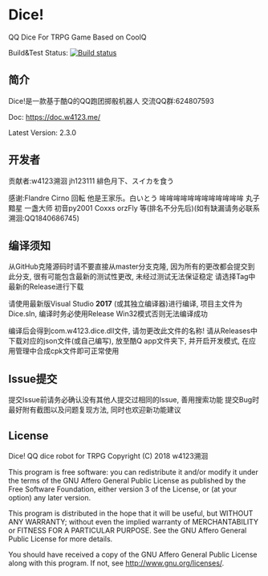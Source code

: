 # Dice!
QQ Dice For TRPG Game Based on CoolQ 

Build&Test Status:  [![Build status](https://ci.appveyor.com/api/projects/status/6qm1l31k07dst0rk?svg=true)](https://ci.appveyor.com/project/w4123/dice)

## 简介

Dice!是一款基于酷Q的QQ跑团掷骰机器人 交流QQ群:624807593

Doc: https://doc.w4123.me/

Latest Version: 2.3.0

## 开发者

贡献者:w4123溯洄 jh123111 緋色月下、スイカを食う

感谢:Flandre Cirno 回転 他是王家乐。白いとう 哞哞哞哞哞哞哞哞哞哞哞哞 丸子 黯星 一盏大师 初音py2001 Coxxs orzFly 等(排名不分先后)(如有缺漏请务必联系溯洄:QQ1840686745) 

## 编译须知

从GitHub克隆源码时请不要直接从master分支克隆, 因为所有的更改都会提交到此分支, 很有可能包含最新的测试性更改, 未经过测试无法保证稳定 请选择Tag中最新的Release进行下载

请使用最新版Visual Studio **2017** (或其独立编译器)进行编译, 项目主文件为Dice.sln, 编译时务必使用Release Win32模式否则无法编译成功

编译后会得到com.w4123.dice.dll文件, 请勿更改此文件的名称! 请从Releases中下载对应的json文件(或自己编写), 放至酷Q app文件夹下, 并开启开发模式, 在应用管理中合成cpk文件即可正常使用

## Issue提交

提交Issue前请务必确认没有其他人提交过相同的Issue, 善用搜索功能 提交Bug时最好附有截图以及问题复现方法, 同时也欢迎新功能建议

## License

Dice! QQ dice robot for TRPG
Copyright (C) 2018 w4123溯洄

This program is free software: you can redistribute it and/or modify it under the terms
of the GNU Affero General Public License as published by the Free Software Foundation,
either version 3 of the License, or (at your option) any later version.

This program is distributed in the hope that it will be useful, but WITHOUT ANY WARRANTY;
without even the implied warranty of MERCHANTABILITY or FITNESS FOR A PARTICULAR PURPOSE.
See the GNU Affero General Public License for more details.

You should have received a copy of the GNU Affero General Public License along with this
program. If not, see <http://www.gnu.org/licenses/>.

